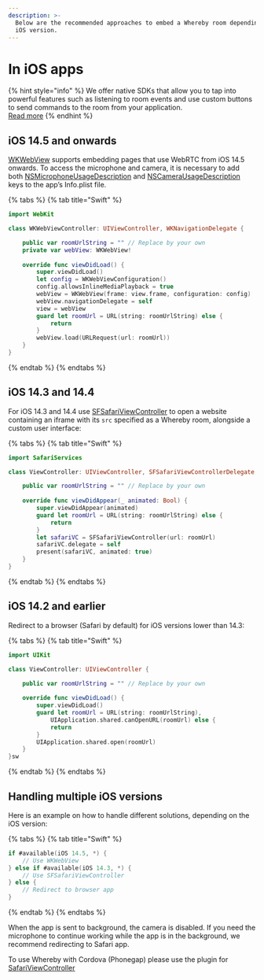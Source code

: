 ```yaml
---
description: >-
  Below are the recommended approaches to embed a Whereby room depending on the
  iOS version.
---
```


# In iOS apps

{% hint style="info" %}
We offer native SDKs that allow you to tap into powerful features such as listening to room events and use custom buttons to send commands to the room from your application.\
[Read more](../../whereby-embedded-sdk-beta/#ios-sdk)
{% endhint %}

## iOS 14.5 and onwards

[WKWebView](https://developer.apple.com/documentation/webkit/wkwebview) supports embedding pages that use WebRTC from iOS 14.5 onwards. To access the microphone and camera, it is necessary to add both [NSMicrophoneUsageDescription](https://developer.apple.com/library/archive/documentation/General/Reference/InfoPlistKeyReference/Articles/CocoaKeys.html#//apple\_ref/doc/uid/TP40009251-SW25) and [NSCameraUsageDescription](https://developer.apple.com/library/archive/documentation/General/Reference/InfoPlistKeyReference/Articles/CocoaKeys.html#//apple\_ref/doc/plist/info/NSCameraUsageDescription) keys to the app’s Info.plist file.

{% tabs %}
{% tab title="Swift" %}
```swift
import WebKit

class WKWebViewController: UIViewController, WKNavigationDelegate {

    public var roomUrlString = "" // Replace by your own
    private var webView: WKWebView!
    
    override func viewDidLoad() {
        super.viewDidLoad()
        let config = WKWebViewConfiguration()
        config.allowsInlineMediaPlayback = true
        webView = WKWebView(frame: view.frame, configuration: config)
        webView.navigationDelegate = self
        view = webView
        guard let roomUrl = URL(string: roomUrlString) else {
            return
        }
        webView.load(URLRequest(url: roomUrl))
    }
}
```
{% endtab %}
{% endtabs %}

## iOS 14.3 and 14.4

For iOS 14.3 and 14.4 use [SFSafariViewController](https://developer.apple.com/documentation/safariservices/sfsafariviewcontroller) to open a website containing an iframe with its `src` specified as a Whereby room, alongside a custom user interface:

{% tabs %}
{% tab title="Swift" %}
```swift
import SafariServices

class ViewController: UIViewController, SFSafariViewControllerDelegate {

    public var roomUrlString = "" // Replace by your own
    
    override func viewDidAppear(_ animated: Bool) {
        super.viewDidAppear(animated)
        guard let roomUrl = URL(string: roomUrlString) else {
            return
        }
        let safariVC = SFSafariViewController(url: roomUrl)
        safariVC.delegate = self
        present(safariVC, animated: true)
    }
}
```
{% endtab %}
{% endtabs %}

## iOS 14.2 and earlier

Redirect to a browser (Safari by default) for iOS versions lower than 14.3:

{% tabs %}
{% tab title="Swift" %}
```swift
import UIKit

class ViewController: UIViewController {

    public var roomUrlString = "" // Replace by your own
    
    override func viewDidLoad() {
        super.viewDidLoad()
        guard let roomUrl = URL(string: roomUrlString),
            UIApplication.shared.canOpenURL(roomUrl) else {
            return
        }
        UIApplication.shared.open(roomUrl)
    }
}sw
```
{% endtab %}
{% endtabs %}

## Handling multiple iOS versions

Here is an example on how to handle different solutions, depending on the iOS version:

{% tabs %}
{% tab title="Swift" %}
```swift
if #available(iOS 14.5, *) {
    // Use WKWebView
} else if #available(iOS 14.3, *) {
    // Use SFSafariViewController
} else {
    // Redirect to browser app
}
```
{% endtab %}
{% endtabs %}

When the app is sent to background, the camera is disabled. If you need the microphone to continue working while the app is in the background, we recommend redirecting to Safari app.

To use Whereby with Cordova (Phonegap) please use the plugin for [SafariViewController](https://github.com/EddyVerbruggen/cordova-plugin-safariviewcontroller)
